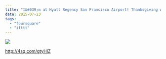 ```yaml
---
title: "I&#039;m at Hyatt Regency San Francisco Airport! Thanksgiving with the family and boss. — with Dawn"
date: 2015-07-23
tags: 
  - "foursquare"
  - "ifttt"
---
```


![](images/1azhfRz)  
  
http://4sq.com/gtyHIZ
